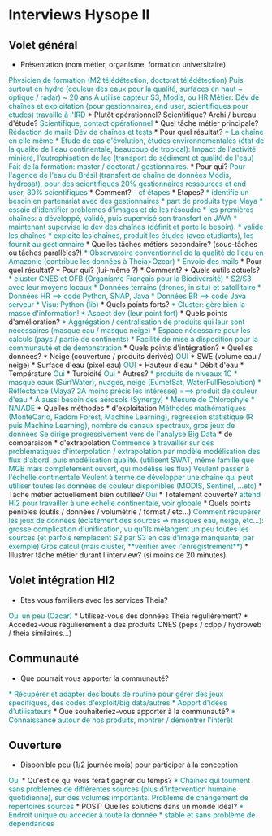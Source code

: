# Interviews Hysope II

## Volet général

* Présentation (nom métier, organisme, formation universitaire)
<span class="user-answer">
Physicien de formation (M2 télédétection, doctorat télédétection)
Puis surtout en hydro (couleur des eaux pour la qualité, surfaces en haut ~ optique / radar) ~ 20 ans
A utilisé capteur S3, Modis, ou HR
Métier: Dév de chaînes et exploitation (pour gestionnaires, end user, scientifiques pour études)
travaille à l'IRD
</span>
  * Plutôt opérationnel? Scientifique? Archi / bureau d'étude?
<span class="user-answer">
Scientifique, contact opérationnel
</span>
* Quel tâche métier principale? 
<span class="user-answer">
Rédaction de mails
Dév de chaînes et tests
</span>
  * Pour quel résultat?
<span class="user-answer">
* La chaîne en elle même
* Etude de cas d'évolution, études environnementales (état de la qualité de l'eau continentale, beaucoup de tropical): Impact de l'activité minière, l'eutrophisation de lac (transport de sédiment et qualité de l'eau)
Fait de la formation: master / doctorat / gestionnaires.
</span>
  * Pour qui?
<span class="user-answer">
Pour l'agence de l'eau du Brésil (transfert de chaîne de données Modis, hydrosat), pour des scientifiques
20% gestionnaires ressources et end user, 80% scientifiques
</span>
  * Comment?
<span class="user-answer">
- cf étapes
</span>
  * Etapes?
<span class="user-answer">
* identifie un besoin en partenariat avec des gestionnaires
* part de produits type Maya
* essaie d'identifier problèmes d'images et de les résoudre
* les premières chaînes: a développé, validé, puis supervisé son transfert en JAVA
* maintenant supervise le dev des chaînes (définit et porte le besoin). 
* valide les chaînes
* exploite les chaînes, produit les études (avec étudiants), les fournit au gestionnaire 
</span>
* Quelles tâches métiers secondaire? (sous-tâches ou tâches parallèles?)
<span class="user-answer">
* Observatoire conventionnel de la qualité de l'eau en Amazonie (contribue les données à Theia>Ozcar)
* Envoie des mails
</span>
  * Pour quel résultat?
<span class="user-answer">

</span>
  * Pour qui? (lui-même ?)
<span class="user-answer">

</span>
  * Comment?
<span class="user-answer">

</span>
* Quels outils actuels?
<span class="user-answer">
* cluster CNES et OFB (Organisme Français pour la Biodiversité)
* S2/S3 avec leur moyens locaux
* Données terrains (drones, in situ) et satellitaire
* Données HR ==> code Python, SNAP, Java
* Données BR ==> code Java serveur
* Visu: Python (lib)
</span>
  * Quels points forts?
<span class="user-answer">
* Cluster: gère bien la masse d'information!
* Aspect dev (leur point fort)
</span>
  * Quels points d'amélioration?
<span class="user-answer">
* Aggrégation / centralisation de produits qui leur sont nécessaires (masque eau / masque neige)
* Espace nécessaire pour les calculs (pays / partie de continents)
* Facilité de mise à disposition pour la communauté et de démonstration
</span>
  * Quels points d'intégration?
<span class="user-answer">

</span>
* Quelles données? 
<span class="user-answer">
</span>
  * Neige (couverture / produits dérivés)
<span class="user-answer">
OUI
</span>
  * SWE (volume eau / neige)
<span class="user-answer">

</span>
  * Surface d'eau (pixel eau)
<span class="user-answer">
OUI
</span>
  * Hauteur d'eau
<span class="user-answer">

</span>
  * Débit d'eau
<span class="user-answer">

</span>
  * Température
<span class="user-answer">
Oui
</span>
  * Turbidité
<span class="user-answer">
Oui
</span>
  * Autres?
<span class="user-answer">
* produits de niveaux 1C
* masque eaux (SurfWater), nuages, neige (EumetSat, WaterFullResolution)
* Réflectance (Maya? 2A moins précis les intéresse)
===> produit de couleur d'eau
* A aussi besoin des aérosols (Synergy)
* Mesure de Chlorophyle
* NAIADE
</span>
* Quelles méthodes
  * d'exploitation
<span class="user-answer">
Méthodes mathématiques (MonteCarlo, Radom Forest, Machine Learning), regression statistique (R puis Machine Learning), nombre de canaux spectraux, gros jeux de données
Se dirige progressivement vers de l'analyse Big Data
</span>
  * de comparaison
<span class="user-answer">

</span>
  * d'extrapolation
<span class="user-answer">
Commence à travailler sur des problématiques d'interpolation / extrapolation par modèle
modélisation des flux d'abord, puis modélisation qualité. (utilisent SWAT, même famille que MGB mais complètement ouvert, qui modélise les flux)
Veulent passer à l'échelle continentale
Veulent à terme de développer une chaîne qui peut utiliser toutes les données de couleur disponibles (MODIS, Sentinel, …etc)
</span>
* Tâche métier actuellement bien outillée?
<span class="user-answer">
Oui
</span>
  * Totalement couverte?
<span class="user-answer">
attend HI2 pour travailler à une échelle continentale, voir globale
</span>
* Quels points pénibles (outils / données / volumétrie / format / etc...)
<span class="user-answer">
Comment récupérer les jeux de données (éclatement des sources => masques eau, neige, etc...): grosse complication d'unification, vu qu'ils mélangent un peu toutes les sources (et parfois remplacent S2 par S3 en cas d'image manquante, par exemple)
Gros calcul (mais cluster, **vérifier avec l'enregistrement**)
</span>
* Illustrer tâche métier durant l'interview? (si moins de 20 minutes)
<span class="user-answer">

</span>

## Volet intégration HI2

* Etes vous familiers avec les services Theia?
<span class="user-answer">
Oui un peu (Ozcar)
</span>
* Utilisez-vous des données Theia régulièrement?
<span class="user-answer">

</span>
* Accédez-vous régulièrement à des produits CNES (peps / cdpp / hydroweb / theia similaires...)
<span class="user-answer">

</span>

## Communauté

* Que pourrait vous apporter la communauté?
<span class="user-answer">
* Récupérer et adapter des bouts de routine pour gérer des jeux spécifiques, des codes d'exploit/big data/autres
* Apport d'idées d'utilisateurs
</span>
* Que souhaiteriez-vous apporter à la communauté?
<span class="user-answer">
* Connaissance autour de nos produits, montrer / démontrer l'intérêt
</span>

## Ouverture

* Disponible peu (1/2 journée mois) pour participer à la conception
<span class="user-answer">
Oui
</span>
* Qu'est ce qui vous ferait gagner du temps?
<span class="user-answer">
* Chaînes qui tournent sans problèmes de différentes sources (plus d'intervention humaine quotidienne), sur des volumes importants. Problème de changement de repertoires sources
</span>
* POST: Quelles solutions dans un monde idéal?
<span class="user-answer">
* Endroit unique ou accéder à toute la donnée
* stable et sans problème de dépendances
</span>

<style>
.user-answer {
  color: darkcyan;  
}
</style>
